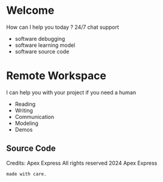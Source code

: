 # Welcome

How can I help you today ?
24/7 chat support

+ software debugging
+ software learning model
+ software source code

# Remote Workspace
I can help you with your project if you need a human
  * Reading
  * Writing 
  * Communication
  * Modeling
  * Demos
    
## Source Code
Credits: Apex Express
<reserved> All rights reserved 2024 Apex Express

```
made with care.
```
